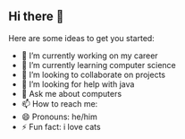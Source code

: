 ## Hi there 👋

Here are some ideas to get you started:

- 🔭 I’m currently working on my career
- 🌱 I’m currently learning computer science
- 👯 I’m looking to collaborate on projects
- 🤔 I’m looking for help with java
- 💬 Ask me about computers
- 📫 How to reach me: 
- 😄 Pronouns: he/him
- ⚡ Fun fact: i love cats

